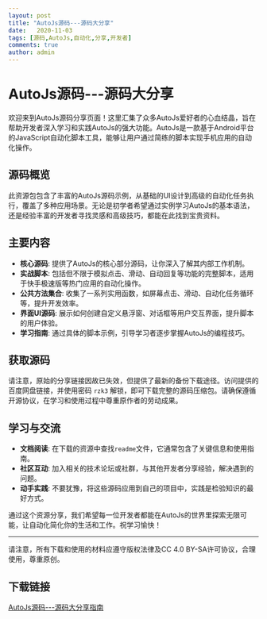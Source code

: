 ```yaml
---
layout: post
title: "AutoJs源码---源码大分享"
date:   2020-11-03
tags: [源码,AutoJs,自动化,分享,开发者]
comments: true
author: admin
---
```

# AutoJs源码---源码大分享

欢迎来到AutoJs源码分享页面！这里汇集了众多AutoJs爱好者的心血结晶，旨在帮助开发者深入学习和实践AutoJs的强大功能。AutoJs是一款基于Android平台的JavaScript自动化脚本工具，能够让用户通过简练的脚本实现手机应用的自动化操作。

## 源码概览

此资源包包含了丰富的AutoJs源码示例，从基础的UI设计到高级的自动化任务执行，覆盖了多种应用场景。无论是初学者希望通过实例学习AutoJs的基本语法，还是经验丰富的开发者寻找灵感和高级技巧，都能在此找到宝贵资料。

## 主要内容

- **核心源码**: 提供了AutoJs的核心部分源码，让你深入了解其内部工作机制。
- **实战脚本**: 包括但不限于模拟点击、滑动、自动回复等功能的完整脚本，适用于快手极速版等热门应用的自动化操作。
- **公共方法集合**: 收集了一系列实用函数，如屏幕点击、滑动、自动化任务循环等，提升开发效率。
- **界面UI源码**: 展示如何创建自定义悬浮窗、对话框等用户交互界面，提升脚本的用户体验。
- **学习指南**: 通过具体的脚本示例，引导学习者逐步掌握AutoJs的编程技巧。

## 获取源码

请注意，原始的分享链接因故已失效，但提供了最新的备份下载途径。访问提供的百度网盘链接，并使用密码 `rzk3` 解锁，即可下载完整的源码压缩包。请确保遵循开源协议，在学习和使用过程中尊重原作者的劳动成果。

## 学习与交流

- **文档阅读**: 在下载的资源中查找`readme`文件，它通常包含了关键信息和使用指南。
- **社区互动**: 加入相关的技术论坛或社群，与其他开发者分享经验，解决遇到的问题。
- **动手实践**: 不要犹豫，将这些源码应用到自己的项目中，实践是检验知识的最好方式。

通过这个资源分享，我们希望每一位开发者都能在AutoJs的世界里探索无限可能，让自动化简化你的生活和工作。祝学习愉快！

---

请注意，所有下载和使用的材料应遵守版权法律及CC 4.0 BY-SA许可协议，合理使用，尊重原创。

## 下载链接

[AutoJs源码---源码大分享指南](https://pan.quark.cn/s/37f182aaf5d5)